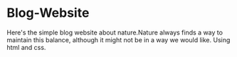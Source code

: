 # Blog-Website
Here's the simple blog website about nature.Nature always finds a way to maintain this balance, although it might not be in a way we would like. Using html and css.
